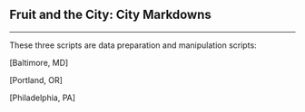 ## Fruit and the City: City Markdowns

---
These three scripts are data preparation and manipulation scripts:

[Baltimore, MD]

[Portland, OR]

[Philadelphia, PA]
